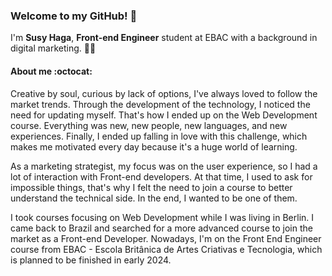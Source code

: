 <!--
**susyhaga/susyhaga** is a ✨ _special_ ✨ repository because its `README.md` (this file) appears on your GitHub profile.

Here are some ideas to get you started:

- 🔭 I’m currently working on ...
- 🌱 I’m currently learning ...
- 👯 I’m looking to collaborate on ...
- 🤔 I’m looking for help with ...
- 💬 Ask me about ...
- 📫 How to reach me: ...
- 😄 Pronouns: ...
- ⚡ Fun fact: ...
-->

### Welcome to my GitHub! :tada: 

I'm **Susy Haga**, **Front-end Engineer** student at EBAC with a background in digital marketing. :woman_student:

#### About me :octocat:

Creative by soul, curious by lack of options, I've always loved to follow the market trends. Through the development of the technology, I noticed the need for updating myself. That's how I ended up on the Web Development course. Everything was new, new people, new languages, and new experiences. Finally, I ended up falling in love with this challenge, which makes me motivated every day because it's a huge world of learning.

As a marketing strategist, my focus was on the user experience, so I had a lot of interaction with Front-end developers. At that time, I used to ask for impossible things, that's why I felt the need to join a course to better understand the technical side. In the end, I wanted to be one of them.

I took courses focusing on Web Development while I was living in Berlin. I came back to Brazil and searched for a more advanced course to join the market as a Front-end Developer. Nowadays, I'm on the Front End Engineer course from EBAC - Escola Britânica de Artes Criativas e Tecnologia, which is planned to be finished in early 2024. 

